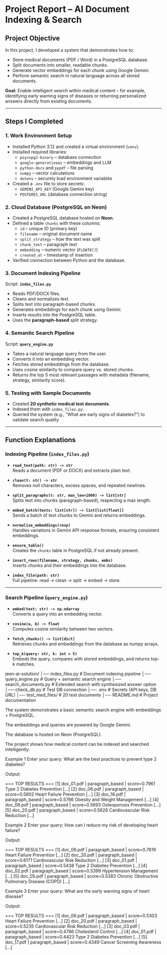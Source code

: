 # Project Report – AI Document Indexing & Search

## Project Objective

In this project, I developed a system that demonstrates how to:

- Store medical documents (PDF / Word) in a PostgreSQL database.  
- Split documents into smaller, readable chunks.  
- Generate vector embeddings for each chunk using Google Gemini.  
- Perform semantic search in natural language across all stored documents.  

**Goal:** Enable intelligent search within medical content – for example, identifying early warning signs of diseases or returning personalized answers directly from existing documents.

---

## Steps I Completed

### 1. Work Environment Setup
- Installed Python 3.12 and created a virtual environment (`venv`).  
- Installed required libraries:
  - `psycopg2-binary` – database connection  
  - `google-generativeai` – embeddings and LLM  
  - `python-docx` and `pypdf` – file parsing  
  - `numpy` – vector calculations  
  - `dotenv` – securely load environment variables  
- Created a `.env` file to store secrets:
  - `GEMINI_API_KEY` (Google Gemini key)  
  - `POSTGRES_URL` (database connection string)

### 2. Cloud Database (PostgreSQL on Neon)
- Created a PostgreSQL database hosted on **Neon**.  
- Defined a table `chunks` with these columns:
  - `id` – unique ID (primary key)  
  - `filename` – original document name  
  - `split_strategy` – how the text was split  
  - `chunk_text` – paragraph text  
  - `embedding` – numeric vector (`FLOAT8[]`)  
  - `created_at` – timestamp of insertion  
- Verified connection between Python and the database.

### 3. Document Indexing Pipeline
Script: **`index_files.py`**  
- Reads PDF/DOCX files.  
- Cleans and normalizes text.  
- Splits text into paragraph-based chunks.  
- Generates embeddings for each chunk using Gemini.  
- Inserts results into the PostgreSQL table.  
- Uses the **paragraph-based** split strategy.  

### 4. Semantic Search Pipeline
Script: **`query_engine.py`**  
- Takes a natural language query from the user.  
- Converts it into an embedding vector.  
- Fetches stored embeddings from the database.  
- Uses cosine similarity to compare query vs. stored chunks.  
- Returns the top 5 most relevant passages with metadata (filename, strategy, similarity score).

### 5. Testing with Sample Documents
- Created **20 synthetic medical test documents**.  
- Indexed them with `index_files.py`.  
- Queried the system (e.g., “What are early signs of diabetes?”) to validate search quality.  

---

## Function Explanations

### Indexing Pipeline (`index_files.py`)

- **`read_text(path: str) -> str`**  
  Reads a document (PDF or DOCX) and extracts plain text.  

- **`clean(t: str) -> str`**  
  Removes null characters, excess spaces, and repeated newlines.  

- **`split_paragraphs(t: str, max_len=1000) -> list[str]`**  
  Splits text into chunks (paragraph-based), respecting a max length.  

- **`embed_batch(texts: list[str]) -> list[list[float]]`**  
  Sends a batch of text chunks to Gemini and returns embeddings.  

- **`normalize_embeddings(resp)`**  
  Handles variations in Gemini API response formats, ensuring consistent embeddings.  

- **`ensure_table()`**  
  Creates the `chunks` table in PostgreSQL if not already present.  

- **`insert_rows(filename, strategy, chunks, embs)`**  
  Inserts chunks and their embeddings into the database.  

- **`index_file(path: str)`**  
  Full pipeline: read → clean → split → embed → store.

---

### Search Pipeline (`query_engine.py`)

- **`embed(text: str) -> np.ndarray`**  
  Converts a query into an embedding vector.  

- **`cosine(a, b) -> float`**  
  Computes cosine similarity between two vectors.  

- **`fetch_chunks() -> list[dict]`**  
  Retrieves chunks and embeddings from the database as numpy arrays.  

- **`top_k(query: str, k: int = 5)`**  
  Embeds the query, compares with stored embeddings, and returns top-k matches.  

jeen-ai-solution/
│── index_files.py       # Document indexing pipeline
│── query_engine.py      # Query + semantic search engine
│── search_documents.py  # Extended search with synthesized answer option
│── check_db.py          # Test DB connection
│── .env                 # Secrets (API keys, DB URL)
│── test_med_files/      # 20 test documents
│── README.md            # Project documentation


The system demonstrates a basic semantic search engine with embeddings + PostgreSQL.

The embeddings and queries are powered by Google Gemini.

The database is hosted on Neon (PostgreSQL).

The project shows how medical content can be indexed and searched intelligently.


Example 1
Enter your query: What are the best practices to prevent type 2 diabetes?


Output:

=== TOP RESULTS ===
[1] doc_01.pdf | paragraph_based | score=0.7961
Type 2 Diabetes Prevention [...]
[2] doc_06.pdf | paragraph_based | score=0.5802
Heart Failure Prevention [...]
[3] doc_16.pdf | paragraph_based | score=0.5766
Obesity and Weight Management [...]
[4] doc_08.pdf | paragraph_based | score=0.5693
Osteoporosis Prevention [...]
[5] doc_20.pdf | paragraph_based | score=0.5626
Cardiovascular Risk Reduction [...]

Example 2
Enter your query: How can I reduce my risk of developing heart failure?


Output:

=== TOP RESULTS ===
[1] doc_06.pdf | paragraph_based | score=0.7619
Heart Failure Prevention [...]
[2] doc_20.pdf | paragraph_based | score=0.6171
Cardiovascular Risk Reduction [...]
[3] doc_01.pdf | paragraph_based | score=0.5438
Type 2 Diabetes Prevention [...]
[4] doc_02.pdf | paragraph_based | score=0.5399
Hypertension Management [...]
[5] doc_05.pdf | paragraph_based | score=0.5383
Chronic Obstructive Pulmonary Disease (COPD) [...]

Example 3
Enter your query: What are the early warning signs of heart disease?


Output:

=== TOP RESULTS ===
[1] doc_06.pdf | paragraph_based | score=0.5303
Heart Failure Prevention [...]
[2] doc_20.pdf | paragraph_based | score=0.5235
Cardiovascular Risk Reduction [...]
[3] doc_03.pdf | paragraph_based | score=0.4786
Cholesterol Control [...]
[4] doc_01.pdf | paragraph_based | score=0.4423
Type 2 Diabetes Prevention [...]
[5] doc_17.pdf | paragraph_based | score=0.4349
Cancer Screening Awareness [...]